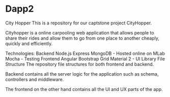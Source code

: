# Dapp2

City Hopper
This is a repository for our captstone project CityHopper.

Cityhopper is a online carpooling web application that allows people to share their rides and allow them to go from one place to another cheaply, quickly and efficiently.

Technologies:
Backend
Node.js
Express
MongoDB - Hosted online on MLab
Mocha - Testing
Frontend
Angular
Bootstrap Grid
Material 2 - UI Library
File Structure
The repository file structures for both frontend and backend.

Backend contains all the server logic for the application such as schema, controllers and middleware.

The frontend on the other hand contains all the UI and UX parts of the app.

